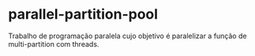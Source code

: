 # parallel-partition-pool
Trabalho de programação paralela cujo objetivo é paralelizar a função de multi-partition com threads.
